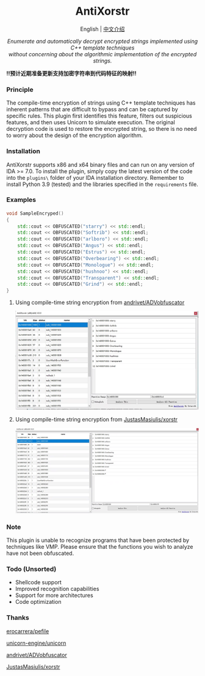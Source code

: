 <h1 align="center">
<span>AntiXorstr</span>
</h1>
<p align="center">
    English | <a href="./README-CN.md">中文介绍</a>
</p>
<p align="center">
    <em>Enumerate and automatically decrypt encrypted strings implemented using C++ template techniques</em><br>
    <em>without concerning about the algorithmic implementation of the encrypted strings.</em>
</p>


**!!预计近期准备更新支持加密字符串到代码特征的映射!!**

### Principle

The compile-time encryption of strings using C++ template techniques has inherent patterns that are difficult to bypass and can be captured by specific rules. This plugin first identifies this feature, filters out suspicious features, and then uses Unicorn to simulate execution. The original decryption code is used to restore the encrypted string, so there is no need to worry about the design of the encryption algorithm.

### Installation

AntiXorstr supports x86 and x64 binary files and can run on any version of IDA >= 7.0. To install the plugin, simply copy the latest version of the code into the `plugins\` folder of your IDA installation directory. Remember to install Python 3.9 (tested) and the libraries specified in the `requirements` file.

### Examples

```c++
void SampleEncryped()
{
    std::cout << OBFUSCATED("starry") << std::endl;
    std::cout << OBFUSCATED("Softrib") << std::endl;
    std::cout << OBFUSCATED("arlboro") << std::endl;
    std::cout << OBFUSCATED("Angus") << std::endl;
    std::cout << OBFUSCATED("Estrus") << std::endl;
    std::cout << OBFUSCATED("Overbearing") << std::endl;
    std::cout << OBFUSCATED("Monologue") << std::endl;
    std::cout << OBFUSCATED("hushnoo") << std::endl;
    std::cout << OBFUSCATED("Transparent") << std::endl;
    std::cout << OBFUSCATED("Grind") << std::endl;
}
```

1. Using compile-time string encryption from [andrivet/ADVobfuscator](https://github.com/andrivet/ADVobfuscator)

   ![](ADVobfuscator.png)

2. Using compile-time string encryption from [JustasMasiulis/xorstr](https://github.com/JustasMasiulis/xorstr)

   ![](xorstr.png)

### Note

This plugin is unable to recognize programs that have been protected by techniques like VMP. Please ensure that the functions you wish to analyze have not been obfuscated.

### Todo (Unsorted)

- Shellcode support
- Improved recognition capabilities
- Support for more architectures
- Code optimization

### Thanks

[erocarrera/pefile](https://github.com/erocarrera/pefile)

[unicorn-engine/unicorn](https://github.com/unicorn-engine/unicorn)

[andrivet/ADVobfuscator](https://github.com/andrivet/ADVobfuscator)

[JustasMasiulis/xorstr](https://github.com/JustasMasiulis/xorstr)
